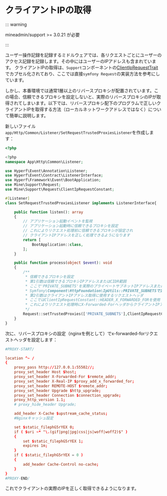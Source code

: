 # クライアントIPの取得

::: warning 

mineadmin/support >= 3.0.21 が必要

:::

ユーザー操作記録を記録するミドルウェアでは、各リクエストごとにユーザーのアクセス記録を記録します。その中にはユーザーのIPアドレスも含まれています。
クライアントIPの取得は、`Support`コンポーネントの[ClientIpRequestTrait](https://github.com/mineadmin/components/blob/3.0/src/Support/Request/ClientIpRequestTrait.php)でカプセル化されており、ここでは直接`symfony Request`の実装方法を参考にしています。

しかし、本番環境では通常1層以上のリバースプロキシが配置されています。この場合、信頼できるプロキシを設定しないと、実際のリバースプロキシのIPが取得されてしまいます。以下では、リバースプロキシ配下のプログラムで正しいクライアントIPを取得する方法（ローカルネットワークアドレスではなく）について簡単に説明します。

新しいファイル`app/Http/Common/Listener/SetRequestTrustedProxiesListener`を作成します：

```php
<?php

<?php
namespace App\Http\Common\Listener;

use Hyperf\Event\Annotation\Listener;
use Hyperf\Event\Contract\ListenerInterface;
use Hyperf\Framework\Event\BootApplication;
use Mine\Support\Request;
use Mine\Support\Request\ClientIpRequestConstant;

#[Listener]
class SetRequestTrustedProxiesListener implements ListenerInterface{

    public function listen(): array
    {
        // アプリケーション起動イベントを監視
        // アプリケーション起動時に信頼できるプロキシを設定
        // これによりリクエスト処理前に信頼できるプロキシが設定され
        // クライアントIPアドレスを正しく処理できるようになります
        return [
            BootApplication::class,
        ];
    }

    public function process(object $event): void
    {
        /**
         * 信頼できるプロキシを設定
         * 第1引数は信頼できるプロキシIPアドレスまたはCIDR範囲
         * ここで'PRIVATE_SUBNETS'を実際のプライベートサブネットIPアドレスまたはCIDR範囲に置き換える必要があります
         * Symfony\Component\HttpFoundation\IpUtils::PRIVATE_SUBNETSで定義されている信頼できるネットワーク範囲を使用
         * 第2引数はクライアントIPアドレス取得に使用するリクエストヘッダ
         * ここではClientIpRequestConstant::HEADER_X_FORWARDED_FORを使用
         * これによりリクエスト処理時にX-Forwarded-ForヘッダからクライアントIPアドレスを取得します
         */
        Request::setTrustedProxies(['PRIVATE_SUBNETS'],ClientIpRequestConstant::HEADER_X_FORWARDED_FOR);
    }
}
```

次に、リバースプロキシの設定（nginxを例として）でx-forwarded-forリクエストヘッダを設定します：

```conf
#PROXY-START/

location ^~ /
{
    proxy_pass http://127.0.0.1:55502//;
    proxy_set_header Host $host;
    proxy_set_header X-Forwarded-For $remote_addr;
    proxy_set_header X-Real-IP $proxy_add_x_forwarded_for;
    proxy_set_header REMOTE-HOST $remote_addr;
    proxy_set_header Upgrade $http_upgrade;
    proxy_set_header Connection $connection_upgrade;
    proxy_http_version 1.1;
    # proxy_hide_header Upgrade;

    add_header X-Cache $upstream_cache_status;
    #Nginxキャッシュ設定

    set $static_filephG5rYEX 0;
    if ( $uri ~* "\.(gif|png|jpg|css|js|woff|woff2)$" )
    {
        set $static_filephG5rYEX 1;
        expires 1m;
    }
    if ( $static_filephG5rYEX = 0 )
    {
        add_header Cache-Control no-cache;
    }
}
#PROXY-END/
```

これでクライアントの実際のIPを正しく取得できるようになります。